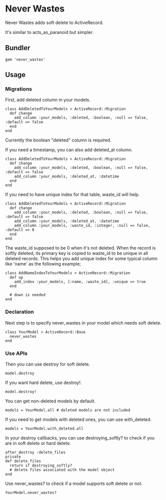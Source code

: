 # Never Wastes

Never Wastes adds soft delete to ActiveRecord.

It's similar to acts_as_paranoid but simpler. 

## Bundler

    gem 'never_wastes'

## Usage

### Migrations

First, add deleted column in your models.

    class AddDeletedToYourModels < ActiveRecord::Migration
      def change
        add_column :your_models, :deleted, :boolean, :null => false, :default => false
      end
    end

Currently the boolean "deleted" column is required.

If you need a timestamp, you can also add deleted_at column.

    class AddDeletedToYourModels < ActiveRecord::Migration
      def change
        add_column :your_models, :deleted, :boolean, :null => false, :default => false
        add_column :your_models, :deleted_at, :datetime
      end
    end

If you need to have unique index for that table, waste_id will help.

    class AddDeletedToYourModels < ActiveRecord::Migration
      def change
        add_column :your_models, :deleted, :boolean, :null => false, :default => false
        add_column :your_models, :deleted_at, :datetime
        add_column :your_models, :waste_id, :integer, :null => false, :default => 0
      end
    end

The waste_id supposed to be 0 when it's not deleted.
When the record is softly deleted, its primary key is copied to waste_id to be unique in all deleted records.
This helps you add unique index for some typical column like 'name' as the following example;

    class AddNameIndexToYourModels < ActiveRecord::Migration
      def up
        add_index :your_models, [:name, :waste_id], :unique => true
      end

      # down is needed
    end

### Declaration

Next step is to specify never_wastes in your model which needs soft delete.

    class YourModel < ActiveRecord::Base
      never_wastes
    end

### Use APIs

Then you can use destroy for soft delete.

    model.destroy

If you want hard delete, use destroy!.

    model.destroy!

You can get non-deleted models by default.

    models = YourModel.all # deleted models are not included

If you need to get models with deleted ones, you can use with_deleted.

    models = YourModel.with_deleted.all

In your destroy callbacks, you can use destroying_softly? to check if you are in soft delete or hard delete.

    after_destroy :delete_files
    private
    def delete_files
      return if destroying_softly?
      # delete files associated with the model object
    end

Use never_wastes? to check if a model supports soft delete or not.

    YourModel.never_wastes?

